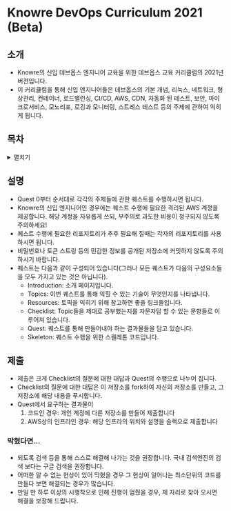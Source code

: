 # Knowre DevOps Curriculum 2021 (Beta)

## 소개

* Knowre의 신입 데브옵스 엔지니어 교육을 위한 데브옵스 교육 커리큘럼의 2021년 버전입니다.
* 이 커리큘럼을 통해 신입 엔지니어들은 데브옵스의 기본 개념, 리눅스, 네트워크, 형상관리, 컨테이너, 로드밸런싱, CI/CD, AWS, CDN, 자동화 된 테스트, 보안, 마이크로서비스, 모노리포, 로깅과 모니터링, 스트레스 테스트 등의 주제에 관하여 익히게 됩니다.

## 목차
<details><summary>펼치기</summary>
  <p>

    * [Quest 00. 데브옵스란 무엇인가](./Quest00)
    * [Quest 01. 리눅스와 친해지기](./Quest01)
    * [Quest 02. 프로그래밍의 기초](./Quest02)
    * [Quest 03. 네트워크의 기초](./Quest03)
    * [Quest 04. 나의 첫 웹 서비스](./Quest04)
    * [Quest 05. 형상관리툴](./Quest05)
    * [Quest 06. 컨테이너](./Quest06)
    * [Quest 07. 여러 대의 서버로 서비스 하기](./Quest07)
    * [Quest 08. 배포 자동화 하기](./Quest08)
    * [Quest 09. 정적인 컨텐츠 서비스 하기](./Quest09)
    * [Quest 10. 자동화된 테스트](./Quest10)
    * [Quest 11. 보안의 기초](./Quest11)
    * [Quest 12. 마이크로서비스와 람다](./Quest12)
    * [Quest 13. 코드로 인프라 관리하기](./Quest13)
    * [Quest 14. 모노리포와 린팅](./Quest14)
    * [Quest 15. 배포 파이프라인](./Quest15)
    * [Quest 16. 서비스의 운영 (1): 서버 들여다 보기](./Quest16)
    * [Quest 17. 서비스의 운영 (2): 로깅과 모니터링](./Quest17)
    * [Quest 18. 스트레스 테스트](./Quest18)

  </p>
</details>

## 설명

* Quest 0부터 순서대로 각각의 주제들에 관한 퀘스트를 수행하시면 됩니다.
* Knowre의 신입 엔지니어인 경우에는 퀘스트 수행에 필요한 격리된 AWS 계정을 제공합니다. 해당 계정을 자유롭게 쓰되, 부주의로 과도한 비용이 청구되지 않도록 주의하세요!
* 퀘스트 수행에 필요한 리포지토리가 추후 필요해 질때는 각자의 리포지토리를 사용하시면 됩니다.
* 비밀번호나 토큰 스트링 등의 민감한 정보를 공개된 저장소에 커밋하지 않도록 주의하시기 바랍니다.
* 퀘스트는 다음과 같이 구성되어 있습니다(그러나 모든 퀘스트가 다음의 구성요소들을 모두 가지고 있는 것은 아닙니다).
  * Introduction: 소개 페이지입니다.
  * Topics: 이번 퀘스트를 통해 익힐 수 있는 기술이 무엇인지를 나타냅니다.
  * Resources: 토픽을 익히기 위해 참고하면 좋을 링크들입니다.
  * Checklist: Topic들을 제대로 공부했는지를 자문자답 할 수 있는 문항들로 이루어져 있습니다.
  * Quest: 퀘스트를 통해 만들어내야 하는 결과물들을 담고 있습니다.
  * Skeleton: 퀘스트 수행을 위한 스켈레톤 코드입니다.


## 제출

* 제출은 크게 Checklist의 질문에 대한 대답과 Quest의 수행으로 나누어 집니다.
* Checklist의 질문에 대한 대답은 이 저장소를 fork하여 자신의 저장소를 만들고, 그 저장소에 해당 내용을 푸시합니다.
* Quest에서 요구하는 결과물이
  1. 코드인 경우: 개인 계정에 다른 저장소를 만들어 제출합니다
  1. AWS상의 인프라인 경우: 해당 인프라의 위치와 설명을 슬랙으로 제출합니다


### 막혔다면...

* 되도록 검색 등을 통해 스스로 해결해 나가는 것을 권장합니다. 국내 검색엔진의 검색 보다는 구글 검색을 권장합니다.
* 어떠한 알 수 없는 현상이 있어 막혔을 경우 그 현상이 일어나는 최소단위의 코드를 만들다 보면 해결되는 경우가 많습니다.
* 만일 만 하루 이상의 시행착오로 인해 진행이 멈췄을 경우, 제 자리로 찾아 오시면 해결을 보장해 드립니다.
